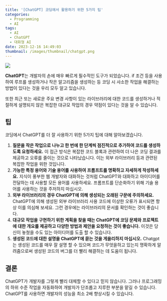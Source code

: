```yaml
---
title: '[ChatGPT] 코딩에서 활용하기 위한 5가지 팁'
categories:
  - Programming
  - AI
tags:
  - AI
  - ChatGPT
  - 대화형 AI
date: 2023-12-16 14:49:03
thumbnail: /images/thumbnail/chatgpt.png
---
```


![](/images/header/chatgpt-3.png)

**ChatGPT**는 개발자의 손에 매우 빠르게 필수적인 도구가 되었습니다. if 조건 등을 사용하여 루프를 생성하거나 작은 알고리즘을 생성하는 등 코딩 시 사소한 작업을 해결하는 방법이 있다는 것을 우리 모두 알고 있습니다.

또한 최근 또는 새로운 주요 변경 사항이 있는 라이브러리에 대한 코드를 생성하거나 적절하게 설명되지 않은 복잡한 대규모 작업의 경우 약점이 있다는 것을 알 수 있습니다.

## 팁

코딩에서 ChatGPT를 더 잘 사용하기 위한 5가지 팁에 대해 알아보겠습니다.

1. **질문을 작은 작업으로 나누고 한 번에 한 단계씩 점진적으로 추가하여 코드를 생성하도록 요청하세요.** 이 접근 방식은 복잡한 코드 블록과 관련하여 더 나은 코딩 결과를 제공하고 오류를 줄이는 것으로 나타났습니다. 이는 외부 라이브러리 등과 관련된 복잡한 작업을 위한 것입니다.
   <br/>
2. **가능한 특정 용어와 기술 용어를 사용하여 프롬프트를 명확하고 자세하게 작성하세요.** 지식이 풍부한 웹 개발자와 대화하는 것처럼 ChatGPT와 대화하고 아이디어를 전달하는 데 사용할 모든 용어를 사용하세요. 프롬프트를 단순화하기 위해 기술 용어를 사용하는 것을 주저하지 마십시오.
   <br/>
3. **외부 라이브러리의 경우 ChatGPT에 의해 생성되는 오래된 구문에 주의하세요.** ChatGPT에 의해 생성된 외부 라이브러리 사용 코드에 이상한 오류가 표시되면 항상 이를 의심해 보세요. 그런 경우에는 라이브러리의 문서를 확인하는 것이 좋습니다.
   <br/>
4. **대규모 작업을 구현하기 위한 계획을 찾을 때는 ChatGPT에 코딩 문제와 프로젝트에 대한 개요를 제공하고 다양한 방법과 제안을 요청하는 것이 좋습니다.** 이것은 당신이 놓쳤을 수도 있는 아이디어를 도출 할 수 있습니다.
   <br/>
5. **생성된 코드에 대한 설명을 ChatGPT에 묻는 것을 게을리하지 마십시오.** Chatgpt는 생성된 코드를 매우 잘 설명 할 수 있으며 코드가 무엇을하고 있는지 명확하게 알려줌으로써 생성된 코드의 버그를 더 빨리 해결하는 데 도움이 됩니다.

## 결론

ChatGPT가 개발자를 그렇게 빨리 대체할 수 있다고 믿지 않습니다. 그러나 프로그래밍의 하위 수준 작업을 자동화하여 개발자가 단조롭고 지루한 부분을 맡길 수 있습니다. ChatGPT를 사용하면 개발자의 성능을 최소 2배 향상시킬 수 있습니다.
